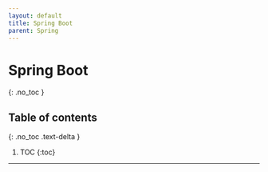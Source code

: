 ```yaml
---
layout: default
title: Spring Boot
parent: Spring
---
```


# Spring Boot
{: .no_toc }

## Table of contents
{: .no_toc .text-delta }

1. TOC
{:toc}

---
